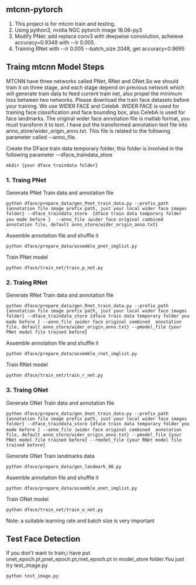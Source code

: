 ## mtcnn-pytorch
1. This project is for mtcnn train and testing.
2. Using python3, nvidia NGC pytorch image 18.06-py3
3. Modify PNet: add replace conv3 with deepwise convolution, acheieve accuracy=0.9348 with --lr 0.005.  
4. Training RNet with --lr 0.005 --batch_size 2048, get accuracy=0.9695


## Traing mtcnn Model Steps

MTCNN have three networks called PNet, RNet and ONet.So we should train it on three stage, and each stage depend on previous network which will generate train data to feed current train net, also propel the minimum loss between two networks. Please download the train face datasets before your training. We use WIDER FACE and CelebA .WIDER FACE is used for training face classification and face bounding box, also CelebA is used for face landmarks. The original wider face annotation file is matlab format, you must transform it to text. I have put the transformed annotation text file into anno_store/wider_origin_anno.txt. This file is related to the following parameter called --anno_file.

Create the DFace train data temporary folder, this folder is involved in the following parameter --dface_traindata_store

    mkdir {your dface traindata folder}

### 1. Traing PNet
Generate PNet Train data and annotation file

    python dface/prepare_data/gen_Pnet_train_data.py --prefix_path {annotation file image prefix path, just your local wider face images folder} --dface_traindata_store  {dface train data temporary folder you made before }  --anno_file ｛wider face original combined  annotation file, default anno_store/wider_origin_anno.txt}

Assemble annotation file and shuffle it

    python dface/prepare_data/assemble_pnet_imglist.py

Train PNet model

    python dface/train_net/train_p_net.py
   
### 2. Traing RNet
Generate RNet Train data and annotation file

    python dface/prepare_data/gen_Rnet_train_data.py --prefix_path {annotation file image prefix path, just your local wider face images folder} --dface_traindata_store {dface train data temporary folder you made before } --anno_file ｛wider face original combined  annotation file, default anno_store/wider_origin_anno.txt} --pmodel_file {your PNet model file trained before}

Assemble annotation file and shuffle it

    python dface/prepare_data/assemble_rnet_imglist.py

Train RNet model

    python dface/train_net/train_r_net.py

    
### 3. Traing ONet
Generate ONet Train data and annotation file

    python dface/prepare_data/gen_Onet_train_data.py --prefix_path {annotation file image prefix path, just your local wider face images folder} --dface_traindata_store {dface train data temporary folder you made before } --anno_file ｛wider face original combined  annotation file, default anno_store/wider_origin_anno.txt} --pmodel_file {your PNet model file trained before} --rmodel_file {your RNet model file trained before}

Generate ONet Train landmarks data

    python dface/prepare_data/gen_landmark_48.py

Assemble annotation file and shuffle it

    python dface/prepare_data/assemble_onet_imglist.py

Train ONet model

    python dface/train_net/train_o_net.py

Note: a suitable learning rate and batch size is very important 

## Test Face Detection

If you don't want to train,i have put onet_epoch.pt,pnet_epoch.pt,rnet_epoch.pt in model_store folder.You just try test_image.py

    python test_image.py
